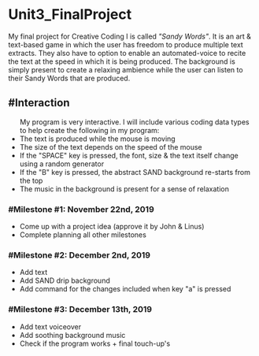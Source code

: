 # Unit3_FinalProject
My final project for Creative Coding I is called <i>"Sandy Words"</i>. It is an art & text-based game in which the user has freedom to produce multiple text extracts. They also have to option to enable an automated-voice to recite the text at the speed in which it is being produced. The background is simply present to create a relaxing ambience while the user can listen to their Sandy Words that are produced.

<h2>#Interaction</h2>
<ul>
 My program is very interactive. I will include various coding data types to help create the following in my program:
 <li>The text is produced while the mouse is moving</li>
 <li>The size of the text depends on the speed of the mouse</li>
 <li>If the "SPACE" key is pressed, the font, size & the text itself change using a random generator</li>
 <li>If the "B" key is pressed, the abstract SAND background re-starts from the top</li>
 <li>The music in the background is present for a sense of relaxation</li>
 </ul>

<h3>#Milestone #1: November 22nd, 2019</h3>
<ul>
 <li> Come up with a project idea (approve it by John & Linus) </li>
 <li> Complete planning all other milestones </li>
 </ul>

<h3>#Milestone #2: December 2nd, 2019</h3>
<ul>
 <li> Add text </li>
 <li> Add SAND drip background </li>
 <li> Add command for the changes included when key "a" is pressed </li>
 </ul>

<h3>#Milestone #3: December 13th, 2019</h3>
<ul>
 <li> Add text voiceover </li>
 <li> Add soothing background music </li>
 <li> Check if the program works + final touch-up's </li>
 </ul>
